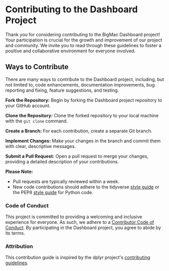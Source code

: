 # Contributing to the Dashboard Project

Thank you for considering contributing to the BigMac Dashboard project! Your participation is crucial for the growth and improvement of our project and community. We invite you to read through these guidelines to foster a positive and collaborative environment for everyone involved.

## Ways to Contribute

There are many ways to contribute to the Dashboard project, including, but not limited to, code enhancements, documentation improvements, bug reporting and fixing, feature suggestions, and testing.

**Fork the Repository:** Begin by forking the Dashboard project repository to your GitHub account.

**Clone the Repository:** Clone the forked repository to your local machine with the `git clone` command.

**Create a Branch:** For each contribution, create a separate Git branch.

**Implement Changes:** Make your changes in the branch and commit them with clear, descriptive messages.

**Submit a Pull Request:** Open a pull request to merge your changes, providing a detailed description of your contributions.

**Please Note:**

-   Pull requests are typically reviewed within a week.
-   New code contributions should adhere to the tidyverse [style guide](http://style.tidyverse.org) or the PEP8 [style guide](https://www.python.org/dev/peps/pep-0008/) for Python code.

### Code of Conduct

This project is committed to providing a welcoming and inclusive experience for everyone. As such, we adhere to a [Contributor Code of Conduct](CODE_OF_CONDUCT.md). By participating in the Dashboard project, you agree to abide by its terms.

### Attribution

This contribution guide is inspired by the dplyr project's [contributing guidelines](https://github.com/tidyverse/dplyr/blob/master/.github/CONTRIBUTING.md).
